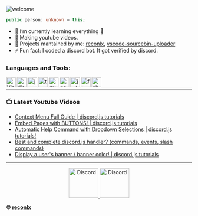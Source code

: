 ![welcome](https://i.imgur.com/6XHBC84.png)
```ts
public person: unknown = this;
```

- 🌱 I’m currently learning everything 🤣
- 💎 Making youtube videos.
- 📣 Projects mantained by me: [reconlx](https://www.npmjs.com/package/reconlx), [vscode-sourcebin-uploader](https://marketplace.visualstudio.com/items?itemName=LimXuan.sourcebin-uploader)
- ⚡ Fun fact: I coded a discord bot. It got verified by discord.<br />

### Languages and Tools:

<img align="left" alt="Visual Studio Code" width="26px" src="https://i.imgur.com/LwSdAlE.png" />
<img align="left" alt="discord.js" width="26px" src="https://i.imgur.com/SI1DZf3.png" />
<img align="left" alt="js" width="26px" src="https://i.imgur.com/3u1wzwE.png" />
<img align="left" alt="ts" width="26px" src="https://i.imgur.com/vSgFULR.png" />
<img align="left" alt="py" width="26px" src="https://i.imgur.com/4pIzF9V.png" />
<img align="left" alt="node.js" width="26px" src="https://i.imgur.com/tYLFZBh.png" /> 
<img align="left" alt="jsdom" width="26px" src="https://imgur.com/znELr8P.png" /> 
<!-- <img align="left" alt="mongodb" width="26px" src="https://devicons.github.io/devicon/devicon.git/icons/mongodb/mongodb-original-wordmark.svg" />  -->
<img align="left" alt="firebase" width="26px" src="https://i.imgur.com/1RVXvxS.png" /> 
<img align="left" alt="photoshop" width="26px" src="https://i.imgur.com/OC1RcS5.jpg" /> <br />

<!-- ### Jobs
Currently coding discord bots for payments. Send me a message on discord to discuss.<br>
(Reputation) -> [epicnpc.com](https://www.epicnpc.com/members/reconlx.1167846/)<br /> -->

---

### 📺 Latest Youtube Videos

<!-- YOUTUBE:START -->
- [Context Menu Full Guide | discord.js tutorials](https://www.youtube.com/watch?v=3IEUDWbLQE8)
- [Embed Pages with BUTTONS! | discord.js tutorials](https://www.youtube.com/watch?v=f5OcnlgJjHA)
- [Automatic Help Command with Dropdown Selections | discord.js tutorials!](https://www.youtube.com/watch?v=NfFkySxHxtg)
- [Best and complete discord.js handler? (commands, events, slash commands)](https://www.youtube.com/watch?v=8yLIPTxrj08)
- [Display a user's banner / banner color! | discord.js tutorials](https://www.youtube.com/watch?v=_bX02L6hZe0)
<!-- YOUTUBE:END -->

---

<!-- <details>
<summary><a align ="right">🔎 Statistics </a></summary>

<a>
  <img align="center" src="https://riday-ghstats.vercel.app/api/top-langs/?username=reconlx&theme=tokyonight&layout=compact" />
</a>
<a href="https://github.com/anuraghazra/convoychat">
  <img align="center" src="https://github-readme-stats.vercel.app/api?username=reconlx&show_icons=true&theme=onedark" />
</a>
</details> -->

<p align="center">
<a href="https://discord.gg/xCCpfth">
    <img src="https://user-images.githubusercontent.com/59381835/92191514-d649ad80-ee18-11ea-9bc4-e95c7a122a99.png" alt="Discord" width="80"/>
  </a>
<a href="https://www.youtube.com/channel/UCC-5dJ0BPTRSMaoDxntduHg">
    <img src="https://user-images.githubusercontent.com/59381835/92191346-676c5480-ee18-11ea-8240-e416eb1a5b5d.png" alt="Discord" width="80"/>
  </a>
</p>


**© [reconlx](https://github.com/reconlx)**
